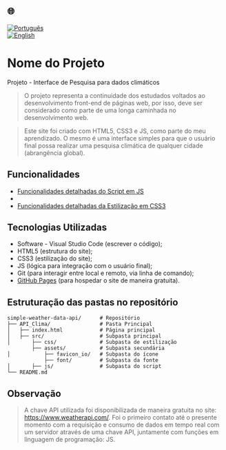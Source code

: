 ## 🌐
[![Português](https://img.shields.io/badge/-Português-green)](README.md)  
[![English](https://img.shields.io/badge/-English-blue)](README_en.md)

# Nome do Projeto

Projeto - Interface de Pesquisa para dados climáticos 

> O projeto representa a continuidade dos estudados voltados ao desenvolvimento front-end de páginas web, por isso,
deve ser considerado como parte de uma longa caminhada no desenvolvimento web.

> Este site foi criado com HTML5, CSS3 e JS, como parte do meu aprendizado.
> O mesmo é uma interface simples para que o usuário final possa realizar uma pesquisa climática de qualquer cidade (abrangência global).

## Funcionalidades

- [Funcionalidades detalhadas do Script em JS](./src/README_js_explicacao.md)
- 
- [Funcionalidades detalhadas da Estilização em CSS3](./src/README_css_explicacao.md)


## Tecnologias Utilizadas

- Software - Visual Studio Code (escrever o código);
- HTML5 (estrutura do site);
- CSS3 (estilização do site);
- JS (lógica para integração com o usuário final);
- Git (para interagir entre local e remoto, via linha de comando);
- [GitHub Pages](https://pages.github.com/) (para hospedar o site de maneira gratuita).

## Estruturação das pastas no repositório
```
simple-weather-data-api/      # Repositório
├── API_Clima/                # Pasta Principal
│   ├── index.html            # Página principal
│   ├── src/                  # Subpasta principal
│       ├── css/              # Subpasta de estilização
        ├── assets/           # Subpasta secundária           
│           ├── favicon_io/   # Subpasta do ícone
            ├── font/         # Subpasta da fonte         
│       ├── js/               # Subpasta do script              
└── README.md
```
## Observação

> A chave API utilizada foi disponibilizada de maneira gratuita no site: https://www.weatherapi.com/. Foi o primeiro contato até o presente
momento com a requisição e consumo de dados em tempo real com um servidor através de uma chave API, juntamente com funções em linguagem de programação: JS.
